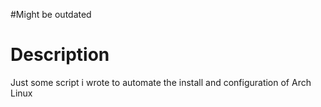 #Might be outdated

# Description
Just some script i wrote to automate the install and configuration of Arch Linux
